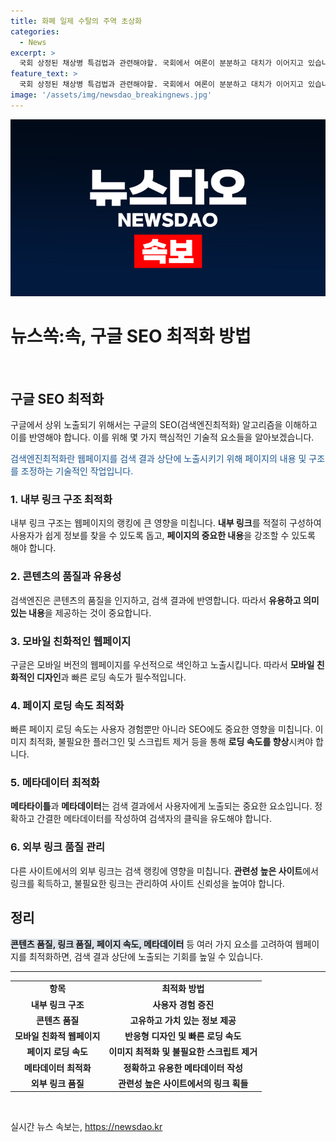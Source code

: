 ```yaml
---
title: 화폐 일제 수탈의 주역 초상화
categories:
  - News
excerpt: >
  국회 상정된 채상병 특검법과 관련해야할. 국회에서 여론이 분분하고 대치가 이어지고 있습니다. 또한, 검사 4명에 대한 탄핵소추안 발의에 검찰과 야당 간 강력한 대립이 이어지고 있습니다. 또한, 윤석열 대통령에 대한 탄핵청원이 100만명을 돌파하며 논란이 되고 있습니다. 그 외에도 서울시청 앞 역주행 사고, 윤 대통령의 조롱성 발언, 정부 인사 개각 등 다양한 사안들이 계속해서 나오고 있습니다. 함께 뉴스쏙:속도감을 느껴보세요!
feature_text: >
  국회 상정된 채상병 특검법과 관련해야할. 국회에서 여론이 분분하고 대치가 이어지고 있습니다. 또한, 검사 4명에 대한 탄핵소추안 발의에 검찰과 야당 간 강력한 대립이 이어지고 있습니다. 또한, 윤석열 대통령에 대한 탄핵청원이 100만명을 돌파하며 논란이 되고 있습니다. 그 외에도 서울시청 앞 역주행 사고, 윤 대통령의 조롱성 발언, 정부 인사 개각 등 다양한 사안들이 계속해서 나오고 있습니다. 함께 뉴스쏙:속도감을 느껴보세요!
image: '/assets/img/newsdao_breakingnews.jpg'
---
```


<p><img src="/assets/img/newsdao_breakingnews.jpg" alt="ontimetimes 속보" /></p>

<h1>뉴스쏙:속, 구글 SEO 최적화 방법</h1>

<p data-ke-size="size16">&nbsp;</p>

<h2 data-ke-size="size26">구글 SEO 최적화</h2>

<p>구글에서 상위 노출되기 위해서는 구글의 SEO(검색엔진최적화) 알고리즘을 이해하고 이를 반영해야 합니다. 이를 위해 몇 가지 핵심적인 기술적 요소들을 알아보겠습니다.</p>

<p><span style="color: #1a5490;">검색엔진최적화란 웹페이지를 검색 결과 상단에 노출시키기 위해 페이지의 내용 및 구조를 조정하는 기술적인 작업입니다.</span></p>

<h3>1. 내부 링크 구조 최적화</h3>

<p>내부 링크 구조는 웹페이지의 랭킹에 큰 영향을 미칩니다. <b>내부 링크</b>를 적절히 구성하여 사용자가 쉽게 정보를 찾을 수 있도록 돕고, <b>페이지의 중요한 내용</b>을 강조할 수 있도록 해야 합니다.</p>

<h3>2. 콘텐츠의 품질과 유용성</h3>

<p>검색엔진은 콘텐츠의 품질을 인지하고, 검색 결과에 반영합니다. 따라서 <b>유용하고 의미 있는 내용</b>을 제공하는 것이 중요합니다.</p>

<h3>3. 모바일 친화적인 웹페이지</h3>

<p>구글은 모바일 버전의 웹페이지를 우선적으로 색인하고 노출시킵니다. 따라서 <b>모바일 친화적인 디자인</b>과 빠른 로딩 속도가 필수적입니다.</p>

<h3>4. 페이지 로딩 속도 최적화</h3>

<p>빠른 페이지 로딩 속도는 사용자 경험뿐만 아니라 SEO에도 중요한 영향을 미칩니다. 이미지 최적화, 불필요한 플러그인 및 스크립트 제거 등을 통해 <b>로딩 속도를 향상</b>시켜야 합니다.</p>

<h3>5. 메타데이터 최적화</h3>

<p><b>메타타이틀</b>과 <b>메타데이터</b>는 검색 결과에서 사용자에게 노출되는 중요한 요소입니다. 정확하고 간결한 메타데이터를 작성하여 검색자의 클릭을 유도해야 합니다.</p>

<h3>6. 외부 링크 품질 관리</h3>

<p>다른 사이트에서의 외부 링크는 검색 랭킹에 영향을 미칩니다. <b>관련성 높은 사이트</b>에서 링크를 획득하고, 불필요한 링크는 관리하여 사이트 신뢰성을 높여야 합니다.</p>

<h2>정리</h2>

<p><b><span style="background-color: #21538527;">콘텐츠 품질, 링크 품질, 페이지 속도, 메타데이터</span></b> 등 여러 가지 요소를 고려하여 웹페이지를 최적화하면, 검색 결과 상단에 노출되는 기회를 높일 수 있습니다.</p>

<hr>

<table>
    <tbody>
        <tr>
            <td style="text-align: center; height: 17px;"><b>항목</b></td>
            <td style="text-align: center; height: 17px;"><b>최적화 방법</b></td>
        </tr>
        <tr>
            <td style="text-align: center; height: 17px;"><b>내부 링크 구조</b></td>
            <td style="text-align: center; height: 17px;"><b>사용자 경험 증진</b></td>
        </tr>
        <tr>
            <td style="text-align: center; height: 17px;"><b>콘텐츠 품질</b></td>
            <td style="text-align: center; height: 17px;"><b>고유하고 가치 있는 정보 제공</b></td>
        </tr>
        <tr>
            <td style="text-align: center; height: 17px;"><b>모바일 친화적 웹페이지</b></td>
            <td style="text-align: center; height: 17px;"><b>반응형 디자인 및 빠른 로딩 속도</b></td>
        </tr>
        <tr>
            <td style="text-align: center; height: 17px;"><b>페이지 로딩 속도</b></td>
            <td style="text-align: center; height: 17px;"><b>이미지 최적화 및 불필요한 스크립트 제거</b></td>
        </tr>
        <tr>
            <td style="text-align: center; height: 17px;"><b>메타데이터 최적화</b></td>
            <td style="text-align: center; height: 17px;"><b>정확하고 유용한 메타데이터 작성</b></td>
        </tr>
        <tr>
            <td style="text-align: center; height: 17px;"><b>외부 링크 품질</b></td>
            <td style="text-align: center; height: 17px;"><b>관련성 높은 사이트에서의 링크 획들</b></td>
        </tr>
    </tbody>
</table>

<p data-ke-size="size16">&nbsp;</p>
실시간 뉴스 속보는, <a href="https://newsdao.kr" rel="dofollow">https://newsdao.kr</a>



